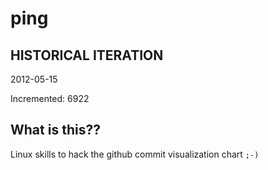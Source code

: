 # ping

## HISTORICAL ITERATION
2012-05-15

Incremented: 6922

## What is this?? 
Linux skills to hack the github commit visualization chart `;-)`
